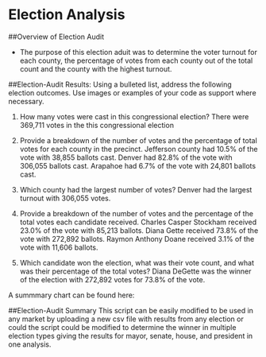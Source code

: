 # Election Analysis

##Overview of Election Audit
- The purpose of this election aduit was to determine the voter turnout for each county, the percentage of votes from each county out of the total count and the county with the highest turnout.

##Election-Audit Results: Using a bulleted list, address the following election outcomes. Use images or examples of your code as support where necessary.

1. How many votes were cast in this congressional election?
  There were 369,711 votes in the this congressional election
  
2. Provide a breakdown of the number of votes and the percentage of total votes for each county in the precinct.
Jefferson county had 10.5% of the vote with 38,855 ballots cast. Denver had 82.8%  of the vote with 306,055 ballots cast. Arapahoe had 6.7% of the vote with 24,801 ballots cast.

3. Which county had the largest number of votes?
Denver had the largest turnout with 306,055 votes.

4. Provide a breakdown of the number of votes and the percentage of the total votes each candidate received.
Charles Casper Stockham received 23.0% of the vote with 85,213 ballots. Diana Gette received 73.8% of the vote with 272,892 ballots. Raymon Anthony Doane received 3.1% of the vote with 11,606 ballots. 

5. Which candidate won the election, what was their vote count, and what was their percentage of the total votes?
Diana DeGette was the winner of the election with 272,892 votes for 73.8% of the vote.

A summmary chart can be found here:



##Election-Audit Summary
This script can be easily modified to be used in any market by uploading a new csv file with results from any election or could the script could be modified to determine the winner in multiple election types giving the results for mayor, senate, house, and president in one analysis.  
